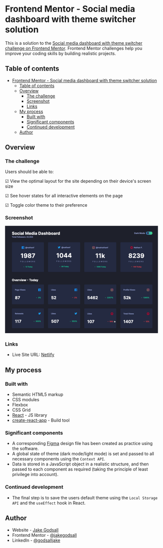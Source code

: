 # Frontend Mentor - Social media dashboard with theme switcher solution

This is a solution to the [Social media dashboard with theme switcher challenge on Frontend Mentor](https://www.frontendmentor.io/challenges/social-media-dashboard-with-theme-switcher-6oY8ozp_H). Frontend Mentor challenges help you improve your coding skills by building realistic projects. 

## Table of contents

- [Frontend Mentor - Social media dashboard with theme switcher solution](#frontend-mentor---social-media-dashboard-with-theme-switcher-solution)
  - [Table of contents](#table-of-contents)
  - [Overview](#overview)
    - [The challenge](#the-challenge)
    - [Screenshot](#screenshot)
    - [Links](#links)
  - [My process](#my-process)
    - [Built with](#built-with)
    - [Significant components](#significant-components)
    - [Continued development](#continued-development)
  - [Author](#author)

## Overview

### The challenge

Users should be able to:

&#9745; View the optimal layout for the site depending on their device's screen size

&#9745; See hover states for all interactive elements on the page

&#9745; Toggle color theme to their preference

### Screenshot

![Usage gif](./gif/usage-gif.gif)


### Links

- Live Site URL: [Netlify](https://jakegodsall-social-media-dashboard.netlify.app/)

## My process

### Built with

- Semantic HTML5 markup
- CSS modules
- Flexbox
- CSS Grid
- [React](https://reactjs.org/) - JS library
- [create-react-app](https://create-react-app.dev/) - Build tool

### Significant components

- A corresponding [Figma](https://www.figma.com) design file has been created as practice using the software.
- A global state of theme (dark mode/light mode) is set and passed to all necessary components using the `Context API`.
- Data is stored in a JavaScript object in a realistic structure, and then passed to each component as required (taking the principle of least privilege into account).


### Continued development

- The final step is to save the users default theme using the `Local Storage API` and the `useEffect` hook in React.

## Author

-   Website - [Jake Godsall](https://jakegodsall.com)
-   Frontend Mentor - [@jakegodsall](https://www.frontendmentor.io/profile/jakegodsall)
-   LinkedIn - [@godsalljake](https://www.linkedin.com/in/godsalljake/)
